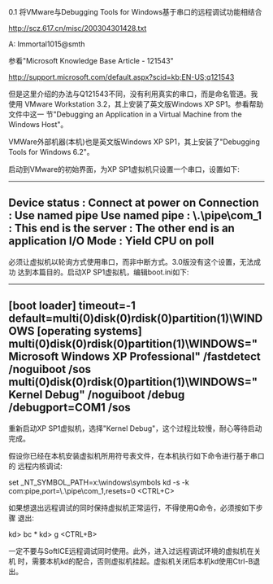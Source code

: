 0.1 将VMware与Debugging Tools for Windows基于串口的远程调试功能相结合

http://scz.617.cn/misc/200304301428.txt

A: Immortal1015@smth

参看"Microsoft Knowledge Base Article - 121543"

http://support.microsoft.com/default.aspx?scid=kb;EN-US;q121543

但是这里介绍的办法与Q121543不同，没有利用真实的串口，而是命名管道。我使用
VMware Workstation 3.2，其上安装了英文版Windows XP SP1。参看帮助文件中这一
节"Debugging an Application in a Virtual Machine from the Windows Host"。

VMWare外部机器(本机)也是英文版Windows XP SP1，其上安装了"Debugging Tools
for Windows 6.2"。

启动到VMware的初始界面，为XP SP1虚拟机只设置一个串口，设置如下:

--------------------------------------------------------------------------
Device status  : Connect at power on
Connection     : Use named pipe
Use named pipe : \\.\pipe\com_1
               : This end is the server
               : The other end is an application
I/O Mode       : Yield CPU on poll
--------------------------------------------------------------------------

必须让虚拟机以轮询方式使用串口，而非中断方式。3.0版没有这个设置，无法成功
达到本篇目的。启动XP SP1虚拟机，编辑boot.ini如下:

--------------------------------------------------------------------------
[boot loader]
timeout=-1
default=multi(0)disk(0)rdisk(0)partition(1)\WINDOWS
[operating systems]
multi(0)disk(0)rdisk(0)partition(1)\WINDOWS="Microsoft Windows XP Professional" /fastdetect /noguiboot /sos
multi(0)disk(0)rdisk(0)partition(1)\WINDOWS="Kernel Debug" /noguiboot /debug /debugport=COM1 /sos
--------------------------------------------------------------------------

重新启动XP SP1虚拟机，选择"Kernel Debug"，这个过程比较慢，耐心等待启动完成。

假设你已经在本机安装虚拟机所用符号表文件，在本机执行如下命令进行基于串口的
远程内核调试:

set _NT_SYMBOL_PATH=x:\windows\symbols
kd -s -k com:pipe,port=\\.\pipe\com_1,resets=0
<CTRL+C>

如果想退出远程调试的同时保持虚拟机正常运行，不得使用Q命令，必须按如下步骤
退出:

kd> bc *
kd> g
<CTRL+B> <ENTER>

一定不要与SoftICE远程调试同时使用。此外，进入过远程调试环境的虚拟机在关机
时，需要本机kd的配合，否则虚拟机挂起。虚拟机关闭后本机kd使用Ctrl-B退出。
